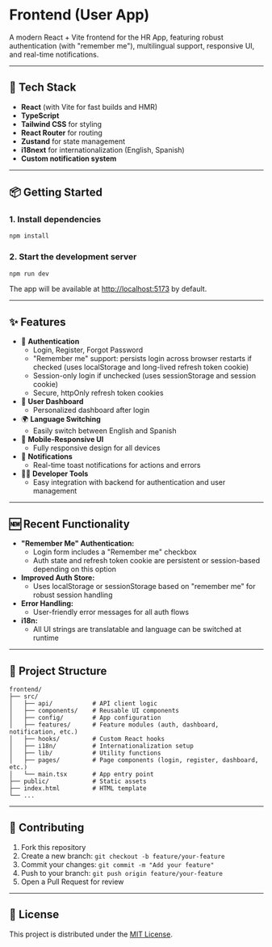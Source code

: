 # Frontend (User App)

A modern React + Vite frontend for the HR App, featuring robust authentication (with "remember me"), multilingual support, responsive UI, and real-time notifications.

---

## 🚀 Tech Stack

- **React** (with Vite for fast builds and HMR)
- **TypeScript**
- **Tailwind CSS** for styling
- **React Router** for routing
- **Zustand** for state management
- **i18next** for internationalization (English, Spanish)
- **Custom notification system**

---

## 📦 Getting Started

### 1. Install dependencies

```bash
npm install
```

### 2. Start the development server

```bash
npm run dev
```

The app will be available at [http://localhost:5173](http://localhost:5173) by default.

---

## ✨ Features

- 🔐 **Authentication**
  - Login, Register, Forgot Password
  - "Remember me" support: persists login across browser restarts if checked (uses localStorage and long-lived refresh token cookie)
  - Session-only login if unchecked (uses sessionStorage and session cookie)
  - Secure, httpOnly refresh token cookies
- 👤 **User Dashboard**
  - Personalized dashboard after login
- 🌍 **Language Switching**
  - Easily switch between English and Spanish
- 📱 **Mobile-Responsive UI**
  - Fully responsive design for all devices
- 🔔 **Notifications**
  - Real-time toast notifications for actions and errors
- 🧑‍💻 **Developer Tools**
  - Easy integration with backend for authentication and user management

---

## 🆕 Recent Functionality

- **"Remember Me" Authentication:**
  - Login form includes a "Remember me" checkbox
  - Auth state and refresh token cookie are persistent or session-based depending on this option
- **Improved Auth Store:**
  - Uses localStorage or sessionStorage based on "remember me" for robust session handling
- **Error Handling:**
  - User-friendly error messages for all auth flows
- **i18n:**
  - All UI strings are translatable and language can be switched at runtime

---

## 📄 Project Structure

```
frontend/
├── src/
│   ├── api/           # API client logic
│   ├── components/    # Reusable UI components
│   ├── config/        # App configuration
│   ├── features/      # Feature modules (auth, dashboard, notification, etc.)
│   ├── hooks/         # Custom React hooks
│   ├── i18n/          # Internationalization setup
│   ├── lib/           # Utility functions
│   ├── pages/         # Page components (login, register, dashboard, etc.)
│   └── main.tsx       # App entry point
├── public/            # Static assets
├── index.html         # HTML template
└── ...
```

---

## 🤝 Contributing

1. Fork this repository
2. Create a new branch: `git checkout -b feature/your-feature`
3. Commit your changes: `git commit -m "Add your feature"`
4. Push to your branch: `git push origin feature/your-feature`
5. Open a Pull Request for review

---

## 📄 License

This project is distributed under the [MIT License](../LICENSE).

